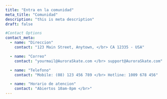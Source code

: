 ```yaml
---
title: "Entra en la comunidad"
meta_title: "Comunidad"
description: "this is meta description"
draft: false

#Contact Options
contact_meta:
  - name: "Direccion"
    contact: "123 Main Street, Anytown, </br> CA 12335 - USA"

  - name: "Correo"
    contact: "yourmail@AuroraSkate.com </br> support@AuroraSkate.com"

  - name: "Telefono"
    contact: "Mobile: (08) 123 456 789 </br> Hotline: 1009 678 456"

  - name: "Horario de atencion"
    contact: "Abiertos 10am-8pm </br>"
---
```

